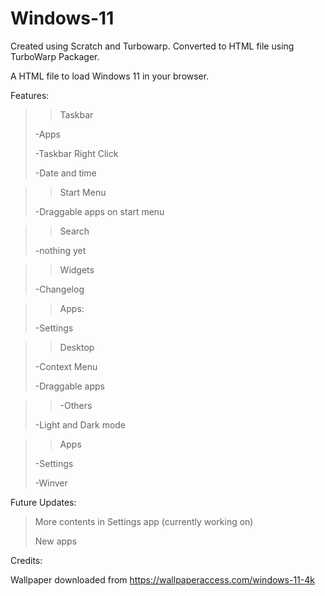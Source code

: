 # Windows-11
Created using Scratch and Turbowarp. 
Converted to HTML file using TurboWarp Packager.

A HTML file to load Windows 11 in your browser.

Features:

>>Taskbar
>
>-Apps
>
>-Taskbar Right Click
>
>-Date and time

>>Start Menu
>
>-Draggable apps on start menu

>>Search
>
>-nothing yet

>>Widgets
>
>-Changelog

>>Apps:
>
>-Settings

>>Desktop
>
>-Context Menu
>
>-Draggable apps

>>-Others
>
>-Light and Dark mode

>>Apps
>
>-Settings
>
>-Winver

Future Updates:

>More contents in Settings app (currently working on)
>
>New apps

Credits:

Wallpaper downloaded from https://wallpaperaccess.com/windows-11-4k
